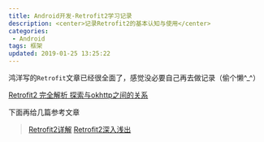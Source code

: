 ```yaml
---
title: Android开发-Retrofit2学习记录
description: <center>记录Retrofit2的基本认知与使用</center>
categories:
 - Android
tags: 框架
updated: 2019-01-25 13:25:22
---
```


鸿洋写的`Retrofit`文章已经很全面了，感觉没必要自己再去做记录（偷个懒^_^）

[Retrofit2 完全解析 探索与okhttp之间的关系](<https://blog.csdn.net/lmj623565791/article/details/51304204>)

下面再给几篇参考文章

> [Retrofit2详解](<https://blog.csdn.net/qq_36699930/article/details/80564850>)
> [Retrofit2深入浅出](<https://www.jianshu.com/p/f2644cc784f3>)

